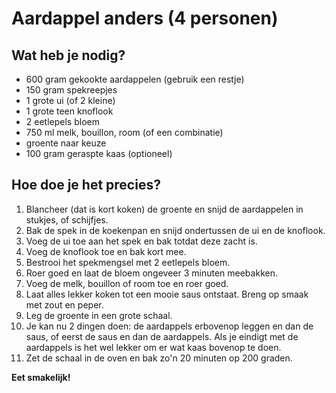 # Aardappel anders (4 personen)

## Wat heb je nodig?

- 600 gram gekookte aardappelen (gebruik een restje)
- 150 gram spekreepjes
- 1 grote ui (of 2 kleine)
- 1 grote teen knoflook
- 2 eetlepels bloem
- 750 ml melk, bouillon, room (of een combinatie)
- groente naar keuze
- 100 gram geraspte kaas (optioneel)

## Hoe doe je het precies?

1. Blancheer (dat is kort koken) de groente en snijd de aardappelen in stukjes, of schijfjes.
2. Bak de spek in de koekenpan en snijd ondertussen de ui en de knoflook.
3. Voeg de ui toe aan het spek en bak totdat deze zacht is.
4. Voeg de knoflook toe en bak kort mee.
5. Bestrooi het spekmengsel met 2 eetlepels bloem.
6. Roer goed en laat de bloem ongeveer 3 minuten meebakken.
7. Voeg de melk, bouillon of room toe en roer goed.
8. Laat alles lekker koken tot een mooie saus ontstaat. Breng op smaak met zout en peper.
9. Leg de groente in een grote schaal.
10. Je kan nu 2 dingen doen: de aardappels erbovenop leggen en dan de saus, of eerst de saus en dan de aardappels. Als je eindigt met de aardappels is het wel lekker om er wat kaas bovenop te doen.
11. Zet de schaal in de oven en bak zo'n 20 minuten op 200 graden.

**Eet smakelijk!**
